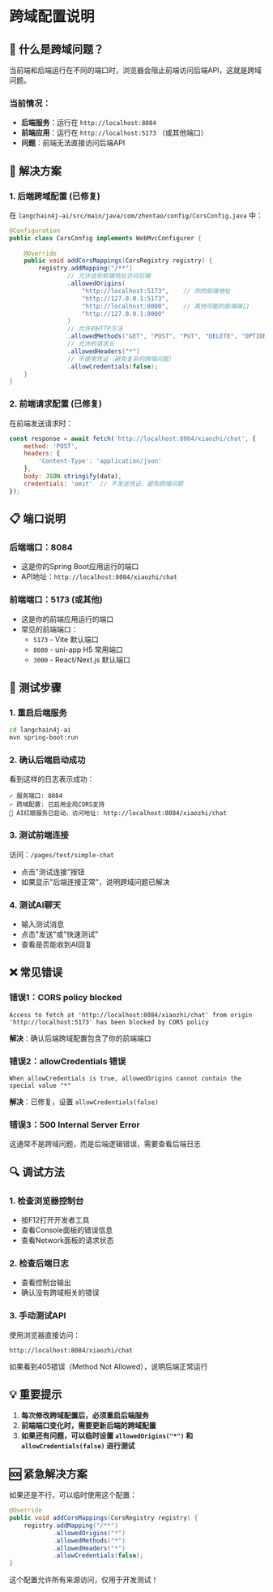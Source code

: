 # 跨域配置说明

## 🎯 什么是跨域问题？

当前端和后端运行在不同的端口时，浏览器会阻止前端访问后端API，这就是跨域问题。

### 当前情况：
- **后端服务**：运行在 `http://localhost:8084`
- **前端应用**：运行在 `http://localhost:5173` （或其他端口）
- **问题**：前端无法直接访问后端API

## 🔧 解决方案

### 1. 后端跨域配置 (已修复)

在 `langchain4j-ai/src/main/java/com/zhentao/config/CorsConfig.java` 中：

```java
@Configuration
public class CorsConfig implements WebMvcConfigurer {
    
    @Override
    public void addCorsMappings(CorsRegistry registry) {
        registry.addMapping("/**")
                // 允许这些前端地址访问后端
                .allowedOrigins(
                    "http://localhost:5173",    // 你的前端地址
                    "http://127.0.0.1:5173",
                    "http://localhost:8080",    // 其他可能的前端端口
                    "http://127.0.0.1:8080"
                )
                // 允许的HTTP方法
                .allowedMethods("GET", "POST", "PUT", "DELETE", "OPTIONS")
                // 允许的请求头
                .allowedHeaders("*")
                // 不使用凭证（避免复杂的跨域问题）
                .allowCredentials(false);
    }
}
```

### 2. 前端请求配置 (已修复)

在前端发送请求时：

```javascript
const response = await fetch('http://localhost:8084/xiaozhi/chat', {
    method: 'POST',
    headers: {
        'Content-Type': 'application/json'
    },
    body: JSON.stringify(data),
    credentials: 'omit'  // 不发送凭证，避免跨域问题
});
```

## 📋 端口说明

### 后端端口：8084
- 这是你的Spring Boot应用运行的端口
- API地址：`http://localhost:8084/xiaozhi/chat`

### 前端端口：5173 (或其他)
- 这是你的前端应用运行的端口
- 常见的前端端口：
  - `5173` - Vite 默认端口
  - `8080` - uni-app H5 常用端口
  - `3000` - React/Next.js 默认端口

## 🧪 测试步骤

### 1. 重启后端服务
```bash
cd langchain4j-ai
mvn spring-boot:run
```

### 2. 确认后端启动成功
看到这样的日志表示成功：
```
✓ 服务端口: 8084
✓ 跨域配置: 已启用全局CORS支持
🚀 AI红娘服务已启动，访问地址: http://localhost:8084/xiaozhi/chat
```

### 3. 测试前端连接
访问：`/pages/test/simple-chat`
- 点击"测试连接"按钮
- 如果显示"后端连接正常"，说明跨域问题已解决

### 4. 测试AI聊天
- 输入测试消息
- 点击"发送"或"快速测试"
- 查看是否能收到AI回复

## ❌ 常见错误

### 错误1：CORS policy blocked
```
Access to fetch at 'http://localhost:8084/xiaozhi/chat' from origin 'http://localhost:5173' has been blocked by CORS policy
```
**解决**：确认后端跨域配置包含了你的前端端口

### 错误2：allowCredentials 错误
```
When allowCredentials is true, allowedOrigins cannot contain the special value "*"
```
**解决**：已修复，设置 `allowCredentials(false)`

### 错误3：500 Internal Server Error
这通常不是跨域问题，而是后端逻辑错误，需要查看后端日志

## 🔍 调试方法

### 1. 检查浏览器控制台
- 按F12打开开发者工具
- 查看Console面板的错误信息
- 查看Network面板的请求状态

### 2. 检查后端日志
- 查看控制台输出
- 确认没有跨域相关的错误

### 3. 手动测试API
使用浏览器直接访问：
```
http://localhost:8084/xiaozhi/chat
```
如果看到405错误（Method Not Allowed），说明后端正常运行

## 💡 重要提示

1. **每次修改跨域配置后，必须重启后端服务**
2. **前端端口变化时，需要更新后端的跨域配置**
3. **如果还有问题，可以临时设置 `allowedOrigins("*")` 和 `allowCredentials(false)` 进行测试**

## 🆘 紧急解决方案

如果还是不行，可以临时使用这个配置：

```java
@Override
public void addCorsMappings(CorsRegistry registry) {
    registry.addMapping("/**")
            .allowedOrigins("*")
            .allowedMethods("*")
            .allowedHeaders("*")
            .allowCredentials(false);
}
```

这个配置允许所有来源访问，仅用于开发测试！
